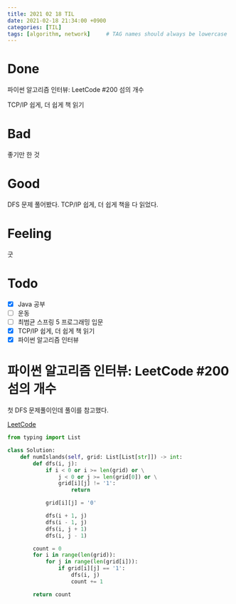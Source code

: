 ```yaml
---
title: 2021 02 18 TIL
date: 2021-02-18 21:34:00 +0900
categories: [TIL]
tags: [algorithm, network]     # TAG names should always be lowercase
---
```


# Done

파이썬 알고리즘 인터뷰: LeetCode #200 섬의 개수

TCP/IP 쉽게, 더 쉽게 책 읽기

# Bad

좋기만 한 것

# Good

DFS 문제 풀어봤다. TCP/IP 쉽게, 더 쉽게 책을 다 읽었다.

# Feeling

굿

# Todo

- [x] Java 공부
- [ ] 운동
- [ ] 최범균 스프링 5 프로그래밍 입문
- [x] TCP/IP 쉽게, 더 쉽게 책 읽기
- [x] 파이썬 알고리즘 인터뷰

# 파이썬 알고리즘 인터뷰: LeetCode #200 섬의 개수

첫 DFS 문제풀이인데 풀이를 참고했다.

[LeetCode](https://leetcode.com/problems/number-of-islands/)

```python
from typing import List

class Solution:
    def numIslands(self, grid: List[List[str]]) -> int:
        def dfs(i, j):
            if i < 0 or i >= len(grid) or \
                j < 0 or j >= len(grid[0]) or \
                grid[i][j] != '1':
                    return

            grid[i][j] = '0'

            dfs(i + 1, j)
            dfs(i - 1, j)
            dfs(i, j + 1)
            dfs(i, j - 1)

        count = 0    
        for i in range(len(grid)):
            for j in range(len(grid[i])):
                if grid[i][j] == '1':
                    dfs(i, j)
                    count += 1

        return count

```